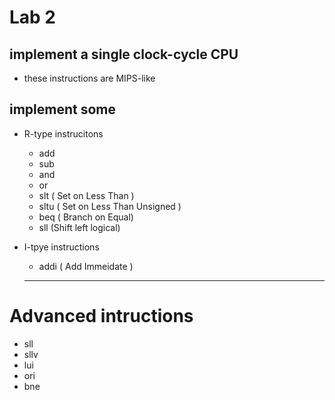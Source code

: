 # Lab 2 

## implement a single clock-cycle CPU 

+ these instructions are MIPS-like


## implement some 
+ R-type instrucitons
    * add
    * sub
    * and
    * or
    * slt  ( Set on Less Than )
    * sltu ( Set on Less Than Unsigned )
    * beq ( Branch on Equal)
    * sll (Shift left logical) 


+ I-tpye instructions 
    * addi ( Add Immeidate )
    ---

# Advanced intructions
 * sll
 * sllv
 * lui
 * ori
 * bne
